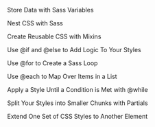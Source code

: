 Store Data with Sass Variables

Nest CSS with Sass

Create Reusable CSS with Mixins

Use @if and @else to Add Logic To Your Styles

Use @for to Create a Sass Loop

Use @each to Map Over Items in a List

Apply a Style Until a Condition is Met with @while

Split Your Styles into Smaller Chunks with Partials

Extend One Set of CSS Styles to Another Element
